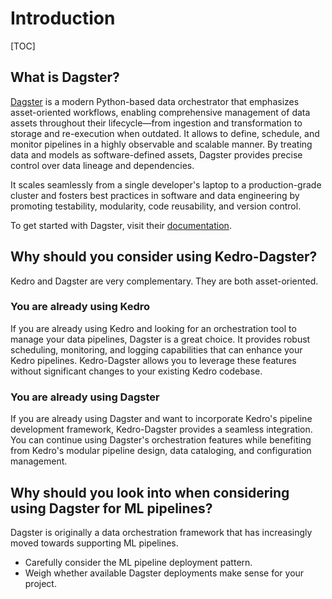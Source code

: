 
# Introduction

[TOC]

## What is Dagster?

[Dagster](https://dagster.io/) is a modern Python-based data orchestrator that emphasizes asset-oriented workflows, enabling comprehensive management of data assets throughout their lifecycle—from ingestion and transformation to storage and re-execution when outdated. It allows to define, schedule, and monitor pipelines in a highly observable and scalable manner. By treating data and models as software-defined assets, Dagster provides precise control over data lineage and dependencies.

It scales seamlessly from a single developer's laptop to a production-grade cluster and fosters best practices in software and data engineering by promoting testability, modularity, code reusability, and version control.

To get started with Dagster, visit their [documentation](https://docs.dagster.io/).

## Why should you consider using Kedro-Dagster?

Kedro and Dagster are very complementary. They are both asset-oriented.

### You are already using Kedro

If you are already using Kedro and looking for an orchestration tool to manage your data pipelines, Dagster is a great choice. It provides robust scheduling, monitoring, and logging capabilities that can enhance your Kedro pipelines. Kedro-Dagster allows you to leverage these features without significant changes to your existing Kedro codebase.

### You are already using Dagster

If you are already using Dagster and want to incorporate Kedro's pipeline development framework, Kedro-Dagster provides a seamless integration. You can continue using Dagster's orchestration features while benefiting from Kedro's modular pipeline design, data cataloging, and configuration management.

## Why should you look into when considering using Dagster for ML pipelines?

Dagster is originally a data orchestration framework that has increasingly moved towards supporting ML pipelines.

- Carefully consider the ML pipeline deployment pattern.
- Weigh whether available Dagster deployments make sense for your project.
